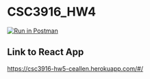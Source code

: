 # CSC3916_HW4

[![Run in Postman](https://run.pstmn.io/button.svg)](https://app.getpostman.com/run-collection/f87ab68bef8412448994?action=collection%2Fimport)
## Link to React App

https://csc3916-hw5-ceallen.herokuapp.com/#/
